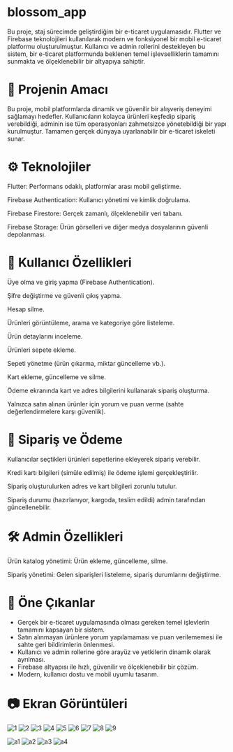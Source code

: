 # blossom_app

Bu proje, staj sürecimde geliştirdiğim bir e-ticaret uygulamasıdır. Flutter ve Firebase teknolojileri kullanılarak modern ve fonksiyonel bir mobil e-ticaret platformu oluşturulmuştur. Kullanıcı ve admin rollerini destekleyen bu sistem, bir e-ticaret platformunda beklenen temel işlevselliklerin tamamını sunmakta ve ölçeklenebilir bir altyapıya sahiptir.

# 🎯 Projenin Amacı
Bu proje, mobil platformlarda dinamik ve güvenilir bir alışveriş deneyimi sağlamayı hedefler. Kullanıcıların kolayca ürünleri keşfedip sipariş verebildiği, adminin ise tüm operasyonları zahmetsizce yönetebildiği bir yapı kurulmuştur. Tamamen gerçek dünyaya uyarlanabilir bir e-ticaret iskeleti sunar.

# ⚙️ Teknolojiler
Flutter: Performans odaklı, platformlar arası mobil geliştirme.

Firebase Authentication: Kullanıcı yönetimi ve kimlik doğrulama.

Firebase Firestore: Gerçek zamanlı, ölçeklenebilir veri tabanı.

Firebase Storage: Ürün görselleri ve diğer medya dosyalarının güvenli depolanması.

# 👤 Kullanıcı Özellikleri
Üye olma ve giriş yapma (Firebase Authentication).

Şifre değiştirme ve güvenli çıkış yapma.

Hesap silme.

Ürünleri görüntüleme, arama ve kategoriye göre listeleme.

Ürün detaylarını inceleme.

Ürünleri sepete ekleme.

Sepeti yönetme (ürün çıkarma, miktar güncelleme vb.).

Kart ekleme, güncelleme ve silme.

Ödeme ekranında kart ve adres bilgilerini kullanarak sipariş oluşturma.

Yalnızca satın alınan ürünler için yorum ve puan verme (sahte değerlendirmelere karşı güvenlik).

# 🛒 Sipariş ve Ödeme
Kullanıcılar seçtikleri ürünleri sepetlerine ekleyerek sipariş verebilir.

Kredi kartı bilgileri (simüle edilmiş) ile ödeme işlemi gerçekleştirilir.

Sipariş oluşturulurken adres ve kart bilgileri zorunlu tutulur.

Sipariş durumu (hazırlanıyor, kargoda, teslim edildi) admin tarafından güncellenebilir.

# 🛠️ Admin Özellikleri
Ürün katalog yönetimi: Ürün ekleme, güncelleme, silme.

Sipariş yönetimi: Gelen siparişleri listeleme, sipariş durumlarını değiştirme.

# 🚀 Öne Çıkanlar
- Gerçek bir e-ticaret uygulamasında olması gereken temel işlevlerin tamamını kapsayan bir sistem.
- Satın alınmayan ürünlere yorum yapılamaması ve puan verilememesi ile sahte geri bildirimlerin önlenmesi.
- Kullanıcı ve admin rollerine göre arayüz ve yetkilerin dinamik olarak ayrılması.
- Firebase altyapısı ile hızlı, güvenilir ve ölçeklenebilir bir çözüm.
- Modern, kullanıcı dostu ve mobil uyumlu tasarım.

# 📷 Ekran Görüntüleri

![1](https://github.com/user-attachments/assets/f214c154-2f2c-4515-9e3f-920eb565155a)
![2](https://github.com/user-attachments/assets/b2df0b86-f945-4c15-8899-9da20b396fb6)
![3](https://github.com/user-attachments/assets/96417b23-7db7-472e-b587-58fd08575be2)
![4](https://github.com/user-attachments/assets/a9fbef98-e67d-4668-9d81-27c5e11db07f)
![5](https://github.com/user-attachments/assets/1f37d1ce-8f51-4c90-9152-fe26534d6e6f)
![6](https://github.com/user-attachments/assets/9a2abf45-5165-4412-b80f-7a10c2c75dae)
![7](https://github.com/user-attachments/assets/42a8cc9a-542d-45a7-a1a0-f152b2c88b06)
![8](https://github.com/user-attachments/assets/011238ce-2d73-4b21-9067-de08f7336a4e)
![9](https://github.com/user-attachments/assets/5ac8b69b-e7b8-46f7-8602-6106e4f03902)

![a1](https://github.com/user-attachments/assets/aea6b044-49c1-49ca-a192-2cc4fe7e7006)
![a2](https://github.com/user-attachments/assets/508957c4-9ad0-4d26-99bc-ff25593bd259)
![a3](https://github.com/user-attachments/assets/200f1c5e-3895-4026-b2d3-0dcffac414c0)
![a4](https://github.com/user-attachments/assets/a01a9193-1a44-4668-a8fb-140cc72a678b)







